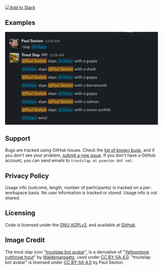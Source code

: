[![Add to Slack](https://platform.slack-edge.com/img/add_to_slack.png)](https://troutslap-api.psexton.net/install)

## Examples

![screenshot of paul and clippy slapping each other](example.png)

## Support

Bugs are tracked using GitHub Issues. Check the [list of known bugs](https://github.com/psexton/troutslap/issues?q=is%3Aissue+is%3Aopen+label%3Abug), and if you don't see your problem, [submit a new issue](https://github.com/psexton/troutslap/issues/new). If you don't have a GitHub account, you can send emails to `troutslap at psexton dot net`.

## Privacy Policy

Usage info (outcome, length, number of participants) is tracked on a per-workspace basis. No user information is tracked or stored. Usage info is not shared.

## Licensing

Code is licensed under the [GNU AGPLv3](https://choosealicense.com/licenses/agpl-3.0/), and available at [GitHub](https://github.com/psexton/troutslap). 

## Image Credit

The trout slap icon "[troutslap bot avatar](https://github.com/psexton/troutslap/blob/main/avatar.jpg)", is a derivative of "[Yellowstone cutthroat trout](https://commons.wikimedia.org/wiki/File:Yellowstone_cutthroat_trout.jpg)" by [Waldemarpaetz](https://commons.wikimedia.org/w/index.php?title=User:Waldemarpaetz), used under [CC BY-SA 4.0](https://creativecommons.org/licenses/by-sa/4.0/). "troutslap bot avatar" is licensed under [CC BY-SA 4.0](https://creativecommons.org/licenses/by-sa/4.0/) by Paul Sexton.
